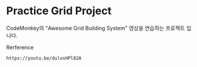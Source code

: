 # Practice Grid Project

CodeMonkey의 "Awesome Grid Building System" 영상을 연습하는 프로젝트 입니다.

Rerference

	https://youtu.be/dulosHPl82A
